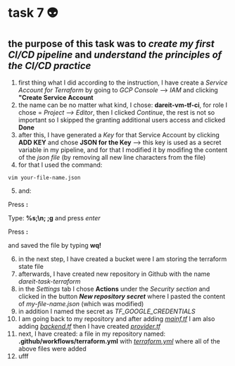 # task 7 👽
## the purpose of this task was to *create my first CI/CD pipeline* and *understand the principles of the CI/CD practice*
1. first thing what I did according to the instruction, I have create a *Service Account for Terraform* by going to *GCP Console* --> *IAM* and clicking **"Create Service Account**
2. the name can be no matter what kind, I chose: **dareit-vm-tf-ci**, for role I chose = *Project --> Editor*, then I clicked *Continue*, the rest is not so important so I skipped the granting additional users access and clicked **Done**
3. after this, I have generated a *Key* for that Service Account by clicking **ADD KEY** and chose **JSON for the Key** --> this key is used as a secret variable in my pipeline, and for that I modified it by modifing the content of the *json file* (by removing all new line characters from the file)
4. for that I used the command:
```
vim your-file-name.json
```
5. and:

Press **:**

Type: **%s;\\n; ;g** and press *enter*

Press **:**

and saved the file by typing **wq!**

6. in the next step, I have created a bucket were I am storing the terraform state file
7. afterwards, I have created new repository in Github with the name *dareit-task-terraform*
8. in the *Settings* tab I chose **Actions** under the *Security section* and clicked in the button ***New repository secret*** where I pasted the content of *my-file-name.json* (which was modified)
9. in addition I named the secret as *TF_GOOGLE_CREDENTIALS*
10. I am going back to my repository and after adding [*mainf.tf*](https://github.com/inspiritgoldenx/dareit-task-terraform/blob/main/main.tf) I am also adding [*backend.tf*](https://github.com/inspiritgoldenx/dareit-task-terraform/blob/main/backend.tf) then I have created [*provider.tf*](https://github.com/inspiritgoldenx/dareit-task-terraform/blob/main/provider.tf)
11. next, I have created: a file in my repository named: **.github/workflows/terraform.yml** with [*terraform.yml*](https://github.com/inspiritgoldenx/dareit-task-terraform/blob/main/.github/workflows/terraform.yml) where all of the above files were added
12. ufff 
